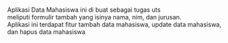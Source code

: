 <br> Aplikasi Data Mahasiswa ini  di buat sebagai tugas uts
<br> meliputi formulir tambah yang isinya nama, nim, dan jurusan.
<br> Aplikasi ini terdapat fitur tambah data mahasiswa, update data mahasiswa, dan hapus data mahasiswa